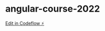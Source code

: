 # angular-course-2022

[Edit in Codeflow ⚡️](https://stackblitz.com/~/github.com/GemeloSenpai/angular-course-2022)